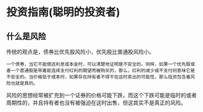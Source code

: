 # 投资指南(聪明的投资者)

## 什么是风险

传统的观点是，债券比优先股风险小，优先股比普通股风险小。
```
一个债券，当它不能偿还利息或本金时，可以清楚地证明是不安全的。同样，如果一个优先股或者一个普通股是带着能连续支付红利的期望而被购买的，那么，红利的减少或不支付则意味它是不安全的。当价格低于成本时，如果存在持有者不得不在这时卖出的可能性，那么投资包含着风险也就是真的。
```
风险的思想经常被扩充到一个证券的价格可能下跌，而这个下跌可能是临时的或者周期性的，并且持有者也没有被强迫在这时出售，但这其实不是真正的风险。